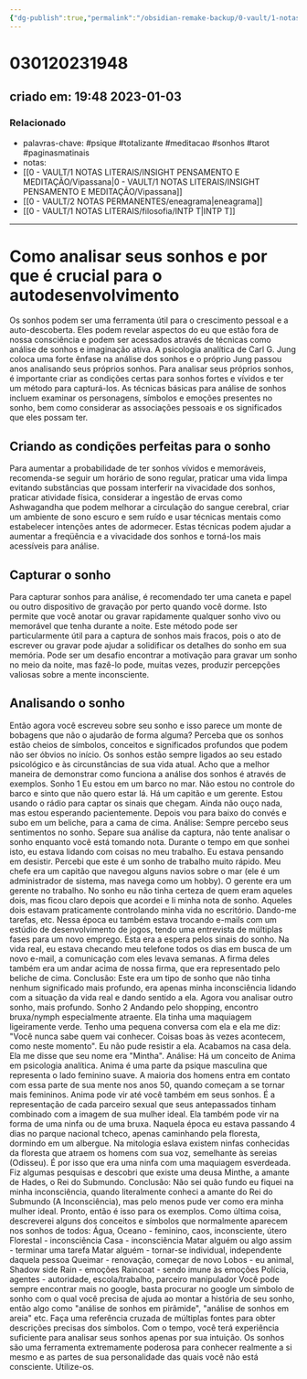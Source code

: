 ```yaml
---
{"dg-publish":true,"permalink":"/obsidian-remake-backup/0-vault/1-notas-literais/insight-pensamento-e-meditacao/como-analisar-seus-sonhos-e-por-que-e-crucial-para-o-autodesenvolvimento/","tags":["psique","totalizante","meditacao","sonhos","tarot","paginasmatinais"],"dgHomeLink":true,"dgShowLocalGraph":true,"dgShowFileTree":true,"dgEnableSearch":true,"noteIcon":""}
---
```


# 030120231948
## criado em: 19:48 2023-01-03

### Relacionado
- palavras-chave: #psique #totalizante #meditacao #sonhos #tarot #paginasmatinais 
- notas: 
- [[0 - VAULT/1 NOTAS LITERAIS/INSIGHT PENSAMENTO E MEDITAÇÃO/Vipassana\|0 - VAULT/1 NOTAS LITERAIS/INSIGHT PENSAMENTO E MEDITAÇÃO/Vipassana]]
- [[0 - VAULT/2 NOTAS PERMANENTES/eneagrama\|eneagrama]]
- [[0 - VAULT/1 NOTAS LITERAIS/filosofia/INTP T\|INTP T]]
---
# Como analisar seus sonhos e por que é crucial para o autodesenvolvimento

Os sonhos podem ser uma ferramenta útil para o crescimento pessoal e a auto-descoberta. Eles podem revelar aspectos do eu que estão fora de nossa consciência e podem ser acessados através de técnicas como análise de sonhos e imaginação ativa. A psicologia analítica de Carl G. Jung coloca uma forte ênfase na análise dos sonhos e o próprio Jung passou anos analisando seus próprios sonhos. Para analisar seus próprios sonhos, é importante criar as condições certas para sonhos fortes e vívidos e ter um método para capturá-los. As técnicas básicas para análise de sonhos incluem examinar os personagens, símbolos e emoções presentes no sonho, bem como considerar as associações pessoais e os significados que eles possam ter.

## Criando as condições perfeitas para o sonho

Para aumentar a probabilidade de ter sonhos vívidos e memoráveis, recomenda-se seguir um horário de sono regular, praticar uma vida limpa evitando substâncias que possam interferir na vivacidade dos sonhos, praticar atividade física, considerar a ingestão de ervas como Ashwagandha que podem melhorar a circulação do sangue cerebral, criar um ambiente de sono escuro e sem ruído e usar técnicas mentais como estabelecer intenções antes de adormecer. Estas técnicas podem ajudar a aumentar a freqüência e a vivacidade dos sonhos e torná-los mais acessíveis para análise.

## Capturar o sonho

Para capturar sonhos para análise, é recomendado ter uma caneta e papel ou outro dispositivo de gravação por perto quando você dorme. Isto permite que você anotar ou gravar rapidamente qualquer sonho vivo ou memorável que tenha durante a noite. Este método pode ser particularmente útil para a captura de sonhos mais fracos, pois o ato de escrever ou gravar pode ajudar a solidificar os detalhes do sonho em sua memória. Pode ser um desafio encontrar a motivação para gravar um sonho no meio da noite, mas fazê-lo pode, muitas vezes, produzir percepções valiosas sobre a mente inconsciente.
## Analisando o sonho

Então agora você escreveu sobre seu sonho e isso parece um monte de bobagens que não o ajudarão de forma alguma? Perceba que os sonhos estão cheios de símbolos, conceitos e significados profundos que podem não ser óbvios no início. Os sonhos estão sempre ligados ao seu estado psicológico e às circunstâncias de sua vida atual. Acho que a melhor maneira de demonstrar como funciona a análise dos sonhos é através de exemplos. Sonho 1 Eu estou em um barco no mar. Não estou no controle do barco e sinto que não quero estar lá. Há um capitão e um gerente. Estou usando o rádio para captar os sinais que chegam. Ainda não ouço nada, mas estou esperando pacientemente. Depois vou para baixo do convés e subo em um beliche, para a cama de cima. Análise: Sempre percebo seus sentimentos no sonho. Separe sua análise da captura, não tente analisar o sonho enquanto você está tomando nota. Durante o tempo em que sonhei isto, eu estava lidando com coisas no meu trabalho. Eu estava pensando em desistir. Percebi que este é um sonho de trabalho muito rápido. Meu chefe era um capitão que navegou alguns navios sobre o mar (ele é um administrador de sistema, mas navega como um hobby). O gerente era um gerente no trabalho. No sonho eu não tinha certeza de quem eram aqueles dois, mas ficou claro depois que acordei e li minha nota de sonho. Aqueles dois estavam praticamente controlando minha vida no escritório. Dando-me tarefas, etc. Nessa época eu também estava trocando e-mails com um estúdio de desenvolvimento de jogos, tendo uma entrevista de múltiplas fases para um novo emprego. Esta era a espera pelos sinais do sonho. Na vida real, eu estava checando meu telefone todos os dias em busca de um novo e-mail, a comunicação com eles levava semanas. A firma deles também era um andar acima de nossa firma, que era representado pelo beliche de cima. Conclusão: Este era um tipo de sonho que não tinha nenhum significado mais profundo, era apenas minha inconsciência lidando com a situação da vida real e dando sentido a ela. Agora vou analisar outro sonho, mais profundo. Sonho 2 Andando pelo shopping, encontro bruxa/nymph especialmente atraente. Ela tinha uma maquiagem ligeiramente verde. Tenho uma pequena conversa com ela e ela me diz: "Você nunca sabe quem vai conhecer. Coisas boas às vezes acontecem, como neste momento". Eu não pude resistir a ela. Acabamos na casa dela. Ela me disse que seu nome era "Mintha". Análise: Há um conceito de Anima em psicologia analítica. Anima é uma parte da psique masculina que representa o lado feminino suave. A maioria dos homens entra em contato com essa parte de sua mente nos anos 50, quando começam a se tornar mais femininos. Anima pode vir até você também em seus sonhos. É a representação de cada parceiro sexual que seus antepassados tinham combinado com a imagem de sua mulher ideal. Ela também pode vir na forma de uma ninfa ou de uma bruxa. Naquela época eu estava passando 4 dias no parque nacional tcheco, apenas caminhando pela floresta, dormindo em um albergue. Na mitologia eslava existem ninfas conhecidas da floresta que atraem os homens com sua voz, semelhante às sereias (Odisseu). É por isso que era uma ninfa com uma maquiagem esverdeada. Fiz algumas pesquisas e descobri que existe uma deusa Minthe, a amante de Hades, o Rei do Submundo. Conclusão: Não sei quão fundo eu fiquei na minha inconsciência, quando literalmente conheci a amante do Rei do Submundo (A Inconsciência), mas pelo menos pude ver como era minha mulher ideal. Pronto, então é isso para os exemplos. Como última coisa, descreverei alguns dos conceitos e símbolos que normalmente aparecem nos sonhos de todos: Água, Oceano - feminino, caos, inconsciente, útero Florestal - inconsciência Casa - inconsciência Matar alguém ou algo assim - terminar uma tarefa Matar alguém - tornar-se individual, independente daquela pessoa Queimar - renovação, começar de novo Lobos - eu animal, Shadow side Rain - emoções Raincoat - sendo imune às emoções Polícia, agentes - autoridade, escola/trabalho, parceiro manipulador Você pode sempre encontrar mais no google, basta procurar no google um símbolo de sonho com o qual você precisa de ajuda ao montar a história de seu sonho, então algo como "análise de sonhos em pirâmide", "análise de sonhos em areia" etc. Faça uma referência cruzada de múltiplas fontes para obter descrições precisas dos símbolos. Com o tempo, você terá experiência suficiente para analisar seus sonhos apenas por sua intuição. Os sonhos são uma ferramenta extremamente poderosa para conhecer realmente a si mesmo e as partes de sua personalidade das quais você não está consciente. Utilize-os.
